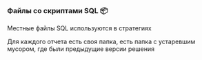 ﻿### Файлы со скриптами SQL :package:
Местные файлы SQL используются в стратегиях

Для каждого отчета есть своя папка, есть папка с устаревшим мусором, где были предыдущие версии решения